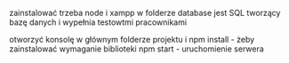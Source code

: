 zainstalować trzeba node i xampp
w folderze database jest SQL tworzący bazę danych i wypełnia testowtmi pracownikami

otworzyć konsolę w głównym folderze projektu i
npm install - żeby zainstalować wymaganie biblioteki
npm start - uruchomienie serwera
